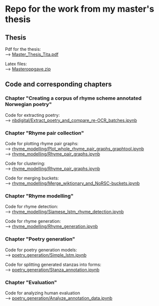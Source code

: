 # Repo for the work from my master's thesis

## Thesis 
Pdf for the thesis:  
--> [Master_Thesis_Tita.pdf](Master_Thesis_Tita.pdf)  

Latex files:  
--> [Masteroppgave.zip](Masteroppgave.zip)  

## Code and corresponding chapters
### Chapter "Creating a corpus of rhyme scheme annotated Norwegian poetry" 
Code for extracting poetry:  
--> [nbdigital/Extract_poetry_and_compare_re-OCR_batches.ipynb](nbdigital/Extract_poetry_and_compare_re-OCR_batches.ipynb)

### Chapter "Rhyme pair collection"
Code for plotting rhyme pair graphs:  
--> [rhyme_modelling/Plot_whole_rhyme_pair_graphs_graphtool.ipynb](rhyme_modelling/Plot_whole_rhyme_pair_graphs_graphtool.ipynb)  
--> [rhyme_modelling/Rhyme_pair_graphs.ipynb](rhyme_modelling/Rhyme_pair_graphs.ipynb)

Code for clustering:  
--> [rhyme_modelling/Rhyme_pair_graphs.ipynb](rhyme_modelling/Rhyme_pair_graphs.ipynb)

Code for merging buckets:  
--> [rhyme_modelling/Merge_wiktionary_and_NoRSC-buckets.ipynb](rhyme_modelling/Merge_wiktionary_and_NoRSC-buckets.ipynb)
    
    
### Chapter "Rhyme modelling"
Code for rhyme detection:  
--> [rhyme_modelling/Siamese_lstm_rhyme_detection.ipynb](rhyme_modelling/Siamese_lstm_rhyme_detection.ipynb)

Code for rhyme generation:  
--> [rhyme_modelling/Rhyme_generation.ipynb](rhyme_modelling/Rhyme_generation.ipynb)

### Chapter "Poetry generation"
Code for poetry generation models:  
--> [poetry_generation/Simple_lstm.ipynb](poetry_generation/Simple_lstm.ipynb)  

Code for splitting generated stanzas into forms:  
--> [poetry_generation/Stanza_annotation.ipynb](poetry_generation/Stanza_annotation.ipynb)  

### Chapter "Evaluation"
Code for analyzing human evaluation  
--> [poetry_generation/Analyze_annotation_data.ipynb](poetry_generation/Analyze_annotation_data.ipynb)
